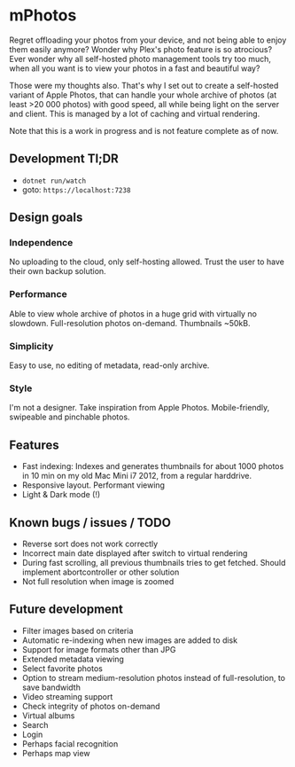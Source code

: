 # mPhotos
Regret offloading your photos from your device, and not being able to enjoy them easily anymore? Wonder why Plex's photo feature is so atrocious? Ever wonder why all self-hosted photo management tools try too much, when all you want is to view your photos in a fast and beautiful way?

Those were my thoughts also. That's why I set out to create a self-hosted variant of Apple Photos, that can handle your whole archive of photos (at least >20 000 photos) with good speed, all while being light on the server and client. This is managed by a lot of caching and virtual rendering.

Note that this is a work in progress and is not feature complete as of now.

## Development Tl;DR
- `dotnet run/watch`
- goto: `https://localhost:7238`

## Design goals
### Independence
No uploading to the cloud, only self-hosting allowed. Trust the user to have their own backup solution.

### Performance
Able to view whole archive of photos in a huge grid with virtually no slowdown. Full-resolution photos on-demand. Thumbnails ~50kB.

### Simplicity
Easy to use, no editing of metadata, read-only archive. 

### Style
I'm not a designer. Take inspiration from Apple Photos. Mobile-friendly, swipeable and pinchable photos.

## Features
- Fast indexing: Indexes and generates thumbnails for about 1000 photos in 10 min on my old Mac Mini i7 2012, from a regular harddrive.
- Responsive layout. Performant viewing
- Light & Dark mode (!)

## Known bugs / issues / TODO
- Reverse sort does not work correctly
- Incorrect main date displayed after switch to virtual rendering
- During fast scrolling, all previous thumbnails tries to get fetched. Should implement abortcontroller or other solution
- Not full resolution when image is zoomed

## Future development
- Filter images based on criteria
- Automatic re-indexing when new images are added to disk
- Support for image formats other than JPG
- Extended metadata viewing
- Select favorite photos
- Option to stream medium-resolution photos instead of full-resolution, to save bandwidth
- Video streaming support
- Check integrity of photos on-demand
- Virtual albums
- Search
- Login
- Perhaps facial recognition
- Perhaps map view